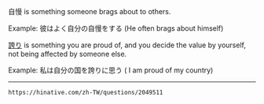 自慢 is something someone brags about to others.  
  
Example: 彼はよく自分の自慢をする (He often brags about himself)  
  
[誇り](ほこり（誇り）) is something you are proud of, and you decide the value by yourself, not being affected by someone else.  
  
Example: 私は自分の国を誇りに思う ( I am proud of my country)

---
`https://hinative.com/zh-TW/questions/2049511`